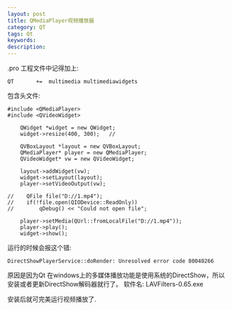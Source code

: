 ```yaml
---
layout: post
title: QMediaPlayer视频播放器
category: QT
tags: Qt
keywords: 
description: 
---
```


.pro 工程文件中记得加上:

```
QT       +=  multimedia multimediawidgets
```

包含头文件:

```
#include <QMediaPlayer>
#include <QVideoWidget>
```

```
    QWidget *widget = new QWidget;
    widget->resize(400, 300);   //

    QVBoxLayout *layout = new QVBoxLayout;
    QMediaPlayer* player = new QMediaPlayer;
    QVideoWidget* vw = new QVideoWidget;

    layout->addWidget(vw);
    widget->setLayout(layout);
    player->setVideoOutput(vw);

//    QFile file("D://1.mp4");
//    if(!file.open(QIODevice::ReadOnly))
//        qDebug() << "Could not open file";

    player->setMedia(QUrl::fromLocalFile("D://1.mp4"));
    player->play();
    widget->show();
```

运行的时候会报这个错:

```
DirectShowPlayerService::doRender: Unresolved error code 80040266
```
原因是因为Qt 在windows上的多媒体播放功能是使用系统的DirectShow，所以安装或者更新DirectShow解码器就行了。
软件名: LAVFilters-0.65.exe

安装后就可完美运行视频播放了.